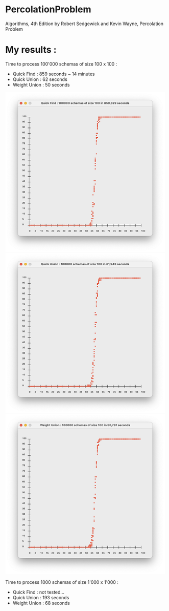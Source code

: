 # PercolationProblem
Algorithms, 4th Edition by Robert Sedgewick and Kevin Wayne, Percolation Problem

# My results : 

Time to process 100'000 schemas of size 100 x 100 :

- Quick Find :     859 seconds ~ 14 minutes
- Quick Union :     62 seconds
- Weight Union :    50 seconds


<img src="https://raw.githubusercontent.com/PixelPolo/PercolationProblem/master/src/results/Quick%20Find%20Results.png" alt="Quick Find Results" width="500" height="500">

<img src="https://raw.githubusercontent.com/PixelPolo/PercolationProblem/master/src/results/Quick%20Union%20Results.png" alt="Quick Union Results" width="500" height="500">

<img src="https://raw.githubusercontent.com/PixelPolo/PercolationProblem/master/src/results/Weight%20Union%20Results.png" alt="Weight Union Results" width="500" height="500">


Time to process 1000 schemas of size 1'000 x 1'000 :

- Quick Find :     not tested...
- Quick Union :    193 seconds
- Weight Union :    68 seconds

